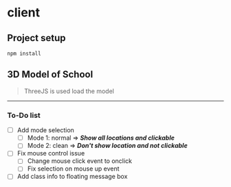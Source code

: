 # client

## Project setup
```
npm install
```

## 3D Model of School
> ThreeJS is used load the model
---
### To-Do list
- [ ] Add mode selection
  - [ ] Mode 1: normal => ***Show all locations and clickable***
  - [ ] Mode 2: clean => ***Don't show location and not clickable***
- [ ] Fix mouse control issue
  - [ ] Change mouse click event to onclick
  - [ ] Fix selection on mouse up event
- [ ] Add class info to floating message box
